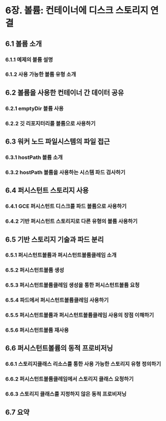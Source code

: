 # 6장. 볼륨: 컨테이너에 디스크 스토리지 연결

## 6.1 볼륨 소개

### 6.1.1 예제의 볼륨 설명

### 6.1.2 사용 가능한 볼륨 유형 소개

## 6.2 볼륨을 사용한 컨테이너 간 데이터 공유

### 6.2.1 emptyDir 볼륨 사용

### 6.2.2 깃 리포지터리를 볼륨으로 사용하기

## 6.3 워커 노드 파일시스템의 파일 접근

### 6.3.1 hostPath 볼륨 소개

### 6.3.2 hostPath 볼륨을 사용하는 시스템 파드 검사하기

## 6.4 퍼시스턴트 스토리지 사용

### 6.4.1 GCE 퍼시스턴트 디스크를 파드 볼륨으로 사용하기

### 6.4.2 기반 퍼시스턴트 스토리지로 다른 유형의 볼륨 사용하기

## 6.5 기반 스토리지 기술과 파드 분리

### 6.5.1 퍼시스턴트볼륨과 퍼시스턴트볼륨클레임 소개

### 6.5.2 퍼시스턴트볼륨 생성

### 6.5.3 퍼시스턴트볼륨클레임 생성을 통한 퍼시스턴트볼륨 요청

### 6.5.4 파드에서 퍼시스턴트볼륨클레임 사용하기

### 6.5.5 퍼시스턴트볼륨과 퍼시스턴트볼륨클레임 사용의 장점 이해하기

### 6.5.6 퍼시스턴트볼륨 재사용

## 6.6 퍼시스턴트볼륨의 동적 프로비저닝

### 6.6.1 스토리지클래스 리소스를 통한 사용 가능한 스토리지 유형 정의하기


### 6.6.2 퍼시스턴트볼륨클레임에서 스토리지 클래스 요청하기

### 6.6.3 스토리지 클래스를 지정하지 않은 동적 프로비저닝

## 6.7 요약